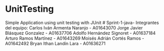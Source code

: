 # UnitTesting
Simple Application using unit testing with JUnit
#   S p r i n t - 1 - j a v a - 
 
Integrantes del equipo:
Carlos Iván Armenta Naranjo - A01643070
Jorge Javier Blásquez Gonzalez - A01637706
Adolfo Hernández Signoret - A01637184
Arturo Ramos Martínez - A01643269
Moisés Adrián Cortés Ramos - A01642492
Bryan Ithan Landín Lara - A01636271
